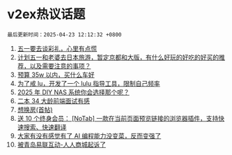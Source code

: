 # v2ex热议话题

`最后更新时间：2025-04-23 12:12:32 +0800`

1. [五一要去谈彩礼，心里有点慌](https://www.v2ex.com/t/1127457)
1. [计划五一和老婆去日本旅游，暂定京都和大版，有什么好玩的好吃的好买的推荐，以及需要注意的事项？](https://www.v2ex.com/t/1127260)
1. [预算 35w 以内，买什么车好](https://www.v2ex.com/t/1127258)
1. [为了戒 lu，开发了一个 lulu 指导工具，限制自己频率](https://www.v2ex.com/t/1127312)
1. [2025 年 DIY NAS 系统你会选择那个呢？](https://www.v2ex.com/t/1127276)
1. [二本 34 大龄前端面试有感](https://www.v2ex.com/t/1127335)
1. [想换房(首帖)](https://www.v2ex.com/t/1127333)
1. [送 10 个终身会员： [NoTab] 一款在当前页面预览链接的浏览器插件，支持快速搜索、快速翻译](https://www.v2ex.com/t/1127366)
1. [大家有没有感觉有了 AI 编程能力没变菜，反而变强了](https://www.v2ex.com/t/1127404)
1. [被青岛易联互动-人人商城起诉了](https://www.v2ex.com/t/1127361)

